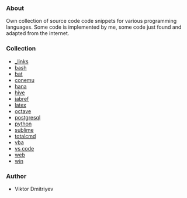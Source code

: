 ### About

Own collection of source code code snippets for various programming languages. Some code is implemented by me, some code just found and adapted from the internet.

### Collection

* [_links](_links)
* [bash](bash)
* [bat](bat)
* [conemu](conemu)
* [hana](hana)
* [hive](hive)
* [jabref](jabref)
* [latex]()
* [octave](octave)
* [postgresql](postgresql)
* [python](python)
* [sublime](sublime)
* [totalcmd](totalcmd)
* [vba](vba)
* [vs code](vs-code)
* [web](web)
* [win](win)

### Author

* Viktor Dmitriyev
